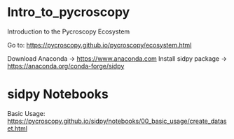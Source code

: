 # Intro_to_pycroscopy
Introduction to the Pycroscopy Ecosystem

Go to: https://pycroscopy.github.io/pycroscopy/ecosystem.html

Download Anaconda -> https://www.anaconda.com
Install sidpy package -> https://anaconda.org/conda-forge/sidpy



# sidpy Notebooks
Basic Usage: https://pycroscopy.github.io/sidpy/notebooks/00_basic_usage/create_dataset.html
